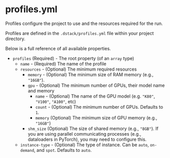 # profiles.yml

Profiles configure the project to use and the resources required for the run.

Profiles are defined in the `.dstack/profiles.yml` file within your project directory.

Below is a full reference of all available properties.

- `profiles` (Required) - The root property (of an `array` type)
    - `name` - (Required) The name of the profile
    - `resources` - (Optional) The minimum required resources
        - `memory` - (Optional) The minimum size of RAM memory (e.g., `"16GB"`). 
        - `gpu` - (Optional) The minimum number of GPUs, their model name and memory
            - `name` - (Optional) The name of the GPU model (e.g. `"K80"`, `"V100"`, `"A100"`, etc)
            - `count` - (Optional) The minimum number of GPUs. Defaults to `1`.
            - `memory` (Optional) The minimum size of GPU memory (e.g., `"16GB"`)
        - `shm_size` (Optional) The size of shared memory (e.g., `"8GB"`). If you are using parallel communicating
          processes (e.g., dataloaders in PyTorch), you may need to configure this.
    - `instance-type` - (Optional) The type of instance. Can be `auto`, `on-demand`, and `spot`. Defaults to `auto`.

[//]: # (TODO: Add examples)

[//]: # (TODO: Explain how `instance-type` works)

[//]: # (TODO: Add more explanations of how it works, incl. how to pass defined profiles to the CLI)